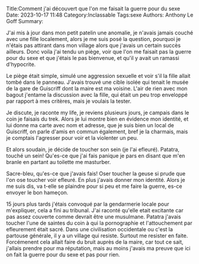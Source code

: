 Title:Comment j'ai découvert que l'on me faisait la guerre pour du sexe
Date: 2023-10-17 11:48
Category:Inclassable
Tags:sexe
Authors: Anthony Le Goff
Summary:

J'ai mis à jour dans mon petit patelin une anomalie, je n'avais jamais couché avec une fille localement, alors je me suis posé la question, pourquoi je n'étais pas attirant dans mon village alors que j'avais un certain succès ailleurs. Donc voila j'ai tendu un piège, voir que l'on me faisait pas la guerre pour du sexe et que j'étais le pas bienvenue, et qu'il y avait un ramassi d'hypocrite.

Le piège était simple, simulé une aggression sexuelle et voir s'il la fille allait tombé dans le panneau. J'avais trouvé une cible isolée qui tenait le musée de la gare de Guiscriff dont la maire est ma voisine. L'air de rien avec mon bagout j'entame la discussion avec la fille, qui était un peu trop enveloppé par rapport à mes critères, mais je voulais la tester.

Je discute, je raconte my life, je reviens plusieurs jours, je campais dans le coin je faisais du trek. Alors je lui montre bien en évidence mon identité, et lui donne ma carte avec nom et adresse, que je suis bien un local de Guiscriff, on parle d'amis en commun également, bref je la charmais, mais je comptais l'agresser pour voir et la violenter un peu. 

Et alors soudain, je décide de toucher son sein (je l'ai efleuré). Patatra, touché un sein! Qu'es-ce que j'ai fais panique je pars en disant que m'en branle en partant au toilette me masturber.

Sacre-bleu, qu'es-ce que j'avais fais! Oser toucher la geuse si prude que l'on ose toucher voir efleuré. En plus j'avais donner mon identité. Alors je me suis dis, va t-elle se plaindre pour si peu et me faire la guerre, es-ce envoyer le bon hameçon.

15 jours plus tards j'étais convoqué par la gendarmerie locale pour m'expliquer, cela a fini au tribunal. J'ai raconté qu'elle etait excitante car pas assez couverte comme devrait être une musulmane. Patatra j'avais toucher l'une de saintes du coin à qui la pornographie et l'attouchement par efleurement était sacré. Dans une civilisation occidentale ou c'est la partouse générale, il y a un village qui resiste. Surtout me resister en faite. Forcémenent cela allait faire du bruit auprès de la maire, car tout ce sait, j'allais prendre pour ma réputation, mais au moins j'avais ma preuve que ici on fait la guerre pour du sexe et pas pour rien. 